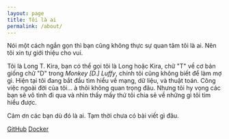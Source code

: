 ```yaml
---
layout: page
title: Tôi là ai
permalink: /about/
---
```


Nói một cách ngắn gọn thì bạn cũng không thực sự quan tâm tôi là ai. Nên tôi xin tự giới thiệu cho vui. <br/>

Tôi là Long T. Kira, bạn có thể gọi tôi là Long hoặc Kira, chữ "T" về cơ bản giống chữ "D" trong _Monkey [D.] Luffy_, chính tôi cũng không biết để làm mợ gì. Hiện tại tôi đang bắt đầu tìm hiểu về mạng, dữ liệu, và thuật toán. Công việc ngoài đời của tôi... à thôi không quan trọng đâu. Nhưng tôi hy vọng các bạn sẽ vô tình đi qua và nhìn thấy mấy thứ tôi chia sẻ về những gì tôi tìm hiểu được. <br/>

Cảm ơn các bạn dù đó là ai. Tạm thời chưa có bài viết gì đâu.

[GitHub](https://github.com/kirazero17)
[Docker](https://hub.docker.com/u/logm250)
